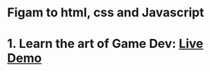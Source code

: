 # Figam to html, css and Javascript
# 1. Learn the art of Game Dev: <a href="https://learn-the-art-of-game.netlify.app/">Live Demo</a>
